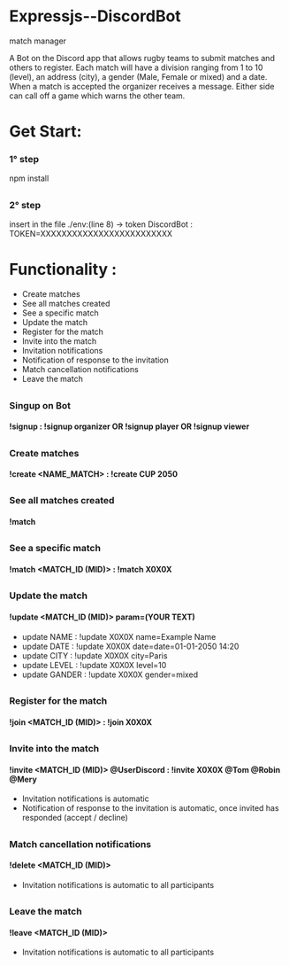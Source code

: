 # Expressjs--DiscordBot
match manager

A Bot on the Discord app that allows rugby teams to submit matches and others to register. Each match will have a division ranging from 1 to 10 (level), an address (city), a gender (Male, Female or mixed) and a date.
When a match is accepted the organizer receives a message.
Either side can call off a game which warns the other team.

# Get Start:
### 1° step 
npm install
##
### 2° step 
insert in the file ./env:(line 8) -> token DiscordBot : TOKEN=XXXXXXXXXXXXXXXXXXXXXXXXX
##
# Functionality :
- Create matches
- See all matches created
- See a specific match
- Update the match
- Register for the match
- Invite into the match
- Invitation notifications
- Notification of response to the invitation
- Match cancellation notifications
- Leave the match

##
### Singup on Bot
#### !signup <account> : !signup organizer OR !signup player OR !signup viewer

##
### Create matches
#### !create <NAME_MATCH> : !create CUP 2050
##
### See all matches created
#### !match 
##
### See a specific match
#### !match <MATCH_ID (MID)> : !match X0X0X
##
### Update the match
#### !update  <MATCH_ID (MID)> param=(YOUR TEXT)
- update NAME : !update X0X0X name=Example Name
- update DATE : !update X0X0X date=date=01-01-2050 14:20
- update CITY : !update X0X0X city=Paris
- update LEVEL : !update X0X0X level=10
- update GANDER : !update X0X0X gender=mixed
##
### Register for the match
#### !join <MATCH_ID (MID)> : !join X0X0X
##
### Invite into the match
#### !invite <MATCH_ID (MID)> @UserDiscord : !invite X0X0X @Tom @Robin @Mery
- Invitation notifications is automatic
- Notification of response to the invitation is automatic, once invited has responded (accept / decline)
##
### Match cancellation notifications
#### !delete <MATCH_ID (MID)>
- Invitation notifications is automatic to all participants
##
### Leave the match
#### !leave <MATCH_ID (MID)>
- Invitation notifications is automatic to all participants
